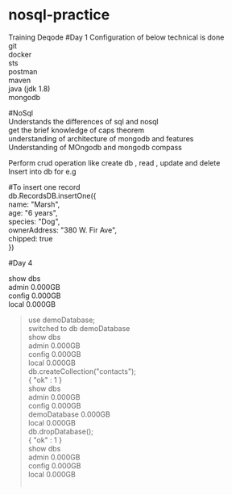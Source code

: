 # nosql-practice
Training Deqode
#Day 1
Configuration of below technical is done<br />
git<br />
docker<br />
sts<br />
postman<br />
maven<br />
java (jdk 1.8)<br />
mongodb<br />

#NoSql <br />
Understands the differences of sql and nosql<br />
get the brief knowledge of caps theorem<br />
understanding of architecture of mongodb and features<br />
Understanding of MOngodb and mongodb compass<br />

Perform crud operation like create db , read , update and delete<br />
Insert into db for e.g<br />

#To insert one record<br />
db.RecordsDB.insertOne({<br />
    name: "Marsh",<br />
    age: "6 years",<br />
    species: "Dog",<br />
    ownerAddress: "380 W. Fir Ave",<br />
    chipped: true<br />
})<br />


#Day 4

 show dbs<br />
admin   0.000GB<br />
config  0.000GB<br />
local   0.000GB<br />
> use demoDatabase;<br />
switched to db demoDatabase<br />
> show dbs<br />
admin   0.000GB<br />
config  0.000GB<br />
local   0.000GB<br />
> db.createCollection("contacts");<br />
{ "ok" : 1 }<br />
> show dbs<br />
admin         0.000GB<br />
config        0.000GB<br />
demoDatabase  0.000GB<br />
local         0.000GB<br />
> db.dropDatabase();<br />
{ "ok" : 1 }<br />
> show dbs<br />
admin   0.000GB<br />
config  0.000GB<br />
local   0.000GB<br />
> <br />


